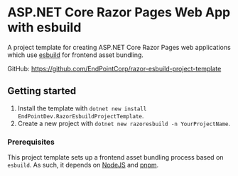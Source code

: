 # ASP.NET Core Razor Pages Web App with esbuild

A project template for creating ASP.NET Core Razor Pages web applications which use [esbuild](https://esbuild.github.io/) for frontend asset bundling.

GitHub: https://github.com/EndPointCorp/razor-esbuild-project-template

## Getting started

1. Install the template with `dotnet new install EndPointDev.RazorEsbuildProjectTemplate`.
2. Create a new project with `dotnet new razoresbuild -n YourProjectName`.

### Prerequisites

This project template sets up a frontend asset bundling process based on `esbuild`. As such, it depends on [NodeJS](https://nodejs.org/) and [pnpm](https://pnpm.io/).

